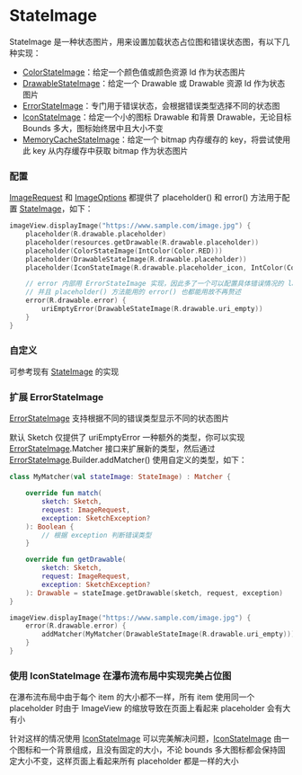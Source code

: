 # StateImage

StateImage 是一种状态图片，用来设置加载状态占位图和错误状态图，有以下几种实现：

* [ColorStateImage]：给定一个颜色值或颜色资源 Id 作为状态图片
* [DrawableStateImage]：给定一个 Drawable 或 Drawable 资源 Id 作为状态图片
* [ErrorStateImage]：专门用于错误状态，会根据错误类型选择不同的状态图
* [IconStateImage]：给定一个小的图标 Drawable 和背景 Drawable，无论目标 Bounds 多大，图标始终居中且大小不变
* [MemoryCacheStateImage]：给定一个 bitmap 内存缓存的 key，将尝试使用此 key 从内存缓存中获取 bitmap 作为状态图片

### 配置

[ImageRequest] 和 [ImageOptions] 都提供了 placeholder() 和 error() 方法用于配置 [StateImage]，如下：

```kotlin
imageView.displayImage("https://www.sample.com/image.jpg") {
    placeholder(R.drawable.placeholder)
    placeholder(resources.getDrawable(R.drawable.placeholder))
    placeholder(ColorStateImage(IntColor(Color.RED)))
    placeholder(DrawableStateImage(R.drawable.placeholder))
    placeholder(IconStateImage(R.drawable.placeholder_icon, IntColor(Color.GRAY)))

    // error 内部用 ErrorStateImage 实现，因此多了一个可以配置具体错误情况的 lambda 函数
    // 并且 placeholder() 方法能用的 error() 也都能用故不再赘述
    error(R.drawable.error) {
        uriEmptyError(DrawableStateImage(R.drawable.uri_empty))
    }
}
```

### 自定义

可参考现有 [StateImage] 的实现

### 扩展 ErrorStateImage

[ErrorStateImage] 支持根据不同的错误类型显示不同的状态图片

默认 Sketch 仅提供了 uriEmptyError 一种额外的类型，你可以实现 [ErrorStateImage].Matcher 接口来扩展新的类型，然后通过
[ErrorStateImage].Builder.addMatcher() 使用自定义的类型，如下：

```kotlin
class MyMatcher(val stateImage: StateImage) : Matcher {

    override fun match(
        sketch: Sketch,
        request: ImageRequest,
        exception: SketchException?
    ): Boolean {
        // 根据 exception 判断错误类型
    }

    override fun getDrawable(
        sketch: Sketch,
        request: ImageRequest,
        exception: SketchException?
    ): Drawable = stateImage.getDrawable(sketch, request, exception)
}

imageView.displayImage("https://www.sample.com/image.jpg") {
    error(R.drawable.error) {
        addMatcher(MyMatcher(DrawableStateImage(R.drawable.uri_empty)))
    }
}
```

### 使用 IconStateImage 在瀑布流布局中实现完美占位图

在瀑布流布局中由于每个 item 的大小都不一样，所有 item 使用同一个 placeholder 时由于 ImageView 的缩放导致在页面上看起来 placeholder 会有大有小

针对这样的情况使用 [IconStateImage] 可以完美解决问题，[IconStateImage] 由一个图标和一个背景组成，且没有固定的大小，不论 bounds
多大图标都会保持固定大小不变，这样页面上看起来所有 placeholder 都是一样的大小

[StateImage]: ../../sketch/src/main/java/com/github/panpf/sketch/stateimage/StateImage.kt

[ColorStateImage]: ../../sketch/src/main/java/com/github/panpf/sketch/stateimage/ColorStateImage.kt

[DrawableStateImage]: ../../sketch/src/main/java/com/github/panpf/sketch/stateimage/DrawableStateImage.kt

[ErrorStateImage]: ../../sketch/src/main/java/com/github/panpf/sketch/stateimage/ErrorStateImage.kt

[IconStateImage]: ../../sketch/src/main/java/com/github/panpf/sketch/stateimage/IconStateImage.kt

[MemoryCacheStateImage]: ../../sketch/src/main/java/com/github/panpf/sketch/stateimage/MemoryCacheStateImage.kt

[ImageRequest]: ../../sketch/src/main/java/com/github/panpf/sketch/request/ImageRequest.kt

[ImageOptions]: ../../sketch/src/main/java/com/github/panpf/sketch/request/ImageOptions.kt